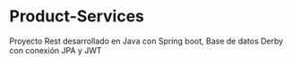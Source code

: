 # Product-Services
Proyecto Rest desarrollado en Java con Spring boot, Base de datos Derby con conexión JPA y JWT
